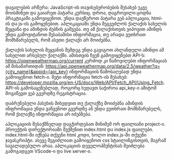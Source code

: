 დავალების არწერა:
JavaScript-ის თავისებურობების შესახებ უკვე მოისმინეთ და გაიარეთ პატარა კურსიც. დროა, დაგროვილი ცოდნა პრაკტიკაში გამოვიყენოთ. უნდა დავწეროთ პატარა ვებ აპლიკაცია, html-ის და js-ის გამოყენებით. აპლიკაციაში უნდა შეგვეძლოს ქალაქის სახელის შეყვანა და ამინდის ძებნის გაშვება. თუ ამ ქალაქისთვის ვიპოვით ამინდს უნდა გამოვიტანოთ შესაბამისი ინფორმაცია, თუ არადა ვუთხრათ მომხმარებელს, რომ ასეთი
ქალაქი არ მოიძებნა.

ქალაქის სახელის შეყვანის შემდეგ უნდა გავიგოთ ახლანდელი ამინდი ამ სახელით არსებულ ქალაქში. ამისთვის ჩვენ გამოვიყენებთ API-ს: https://openweathermap.org/current კერძოდ კი წამოვიღებთ ინფორმაციას ამ მისამართიდან: https://api.openweathermap.org/data/2.5/weather?q={city_name}&appid={api_key}
ინფორმაციის წამოსაღებად უნდა გამოიყენოთ fetch-ი. მეტი ინფორმაცია fetch-ის შესახებ: https://developer.mozilla.org/en-US/docs/Web/API/Fetch_API/Using_Fetch. API-ის გამოსაყენებლად, როგორც ხედავთ საჭიროა api_key-ი ამიტომ მოგიწევთ ვებ გვერდზე რეგისტრაცია.

დაბრუნებული პასუხის მიხედვით თუ ქალაქზე მოიძებნა ამინდის ინფრომაცია უნდა ვაჩვენოთ გვერდზე ან უნდა ვუთხრათ მომხმარებელს, რომ ქალაქზე ინფორმაცია არ იძებნება.

აპლიკაციის შესაქმნელად დაგჭირდებათ მინიმუმ ორ ფაილიანი project-ი. პროექტის დირექტორიაში შექმენით index.html და index.js ფაილები. index.html-ში იქნება თქვენი html კოდი, ხოლო index.js-ში თქვენი ჯავასკრიპტი. ასევე შეგიძლიათ გამოიყენოთ css სტაილინგისთვის, მაგრამ სავალადებულო არაა. აპლიკაციის დეველოპმენტისას შეიძლება გამოგადგეთ VScode-ი და live server-ი. 

